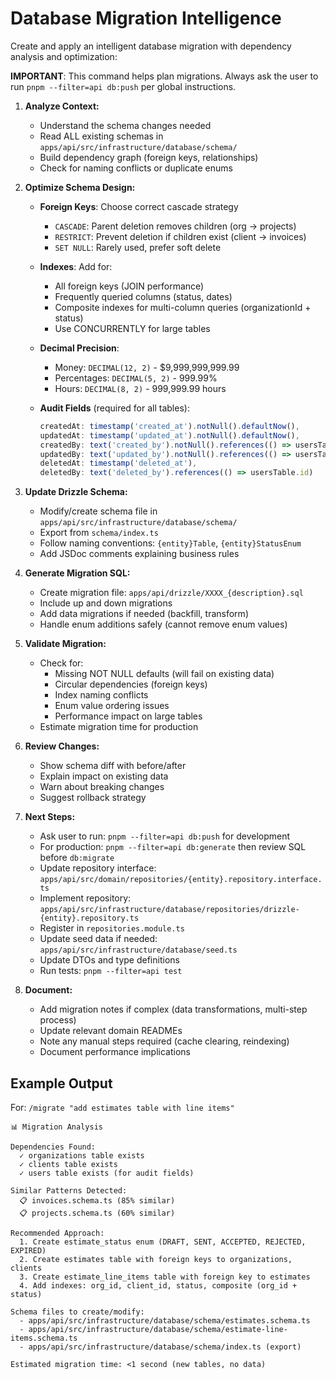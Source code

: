 # Database Migration Intelligence

Create and apply an intelligent database migration with dependency analysis and optimization:

**IMPORTANT**: This command helps plan migrations. Always ask the user to run `pnpm --filter=api db:push` per global instructions.

1. **Analyze Context:**
   - Understand the schema changes needed
   - Read ALL existing schemas in `apps/api/src/infrastructure/database/schema/`
   - Build dependency graph (foreign keys, relationships)
   - Check for naming conflicts or duplicate enums

2. **Optimize Schema Design:**
   - **Foreign Keys**: Choose correct cascade strategy
     - `CASCADE`: Parent deletion removes children (org → projects)
     - `RESTRICT`: Prevent deletion if children exist (client → invoices)
     - `SET NULL`: Rarely used, prefer soft delete
   - **Indexes**: Add for:
     - All foreign keys (JOIN performance)
     - Frequently queried columns (status, dates)
     - Composite indexes for multi-column queries (organizationId + status)
     - Use CONCURRENTLY for large tables
   - **Decimal Precision**:
     - Money: `DECIMAL(12, 2)` - $9,999,999,999.99
     - Percentages: `DECIMAL(5, 2)` - 999.99%
     - Hours: `DECIMAL(8, 2)` - 999,999.99 hours
   - **Audit Fields** (required for all tables):

     ```typescript
     createdAt: timestamp('created_at').notNull().defaultNow(),
     updatedAt: timestamp('updated_at').notNull().defaultNow(),
     createdBy: text('created_by').notNull().references(() => usersTable.id),
     updatedBy: text('updated_by').notNull().references(() => usersTable.id),
     deletedAt: timestamp('deleted_at'),
     deletedBy: text('deleted_by').references(() => usersTable.id)
     ```

3. **Update Drizzle Schema:**
   - Modify/create schema file in `apps/api/src/infrastructure/database/schema/`
   - Export from `schema/index.ts`
   - Follow naming conventions: `{entity}Table`, `{entity}StatusEnum`
   - Add JSDoc comments explaining business rules

4. **Generate Migration SQL:**
   - Create migration file: `apps/api/drizzle/XXXX_{description}.sql`
   - Include up and down migrations
   - Add data migrations if needed (backfill, transform)
   - Handle enum additions safely (cannot remove enum values)

5. **Validate Migration:**
   - Check for:
     - Missing NOT NULL defaults (will fail on existing data)
     - Circular dependencies (foreign keys)
     - Index naming conflicts
     - Enum value ordering issues
     - Performance impact on large tables
   - Estimate migration time for production

6. **Review Changes:**
   - Show schema diff with before/after
   - Explain impact on existing data
   - Warn about breaking changes
   - Suggest rollback strategy

7. **Next Steps:**
   - Ask user to run: `pnpm --filter=api db:push` for development
   - For production: `pnpm --filter=api db:generate` then review SQL before `db:migrate`
   - Update repository interface: `apps/api/src/domain/repositories/{entity}.repository.interface.ts`
   - Implement repository: `apps/api/src/infrastructure/database/repositories/drizzle-{entity}.repository.ts`
   - Register in `repositories.module.ts`
   - Update seed data if needed: `apps/api/src/infrastructure/database/seed.ts`
   - Update DTOs and type definitions
   - Run tests: `pnpm --filter=api test`

8. **Document:**
   - Add migration notes if complex (data transformations, multi-step process)
   - Update relevant domain READMEs
   - Note any manual steps required (cache clearing, reindexing)
   - Document performance implications

## Example Output

For: `/migrate "add estimates table with line items"`

```text
📊 Migration Analysis

Dependencies Found:
  ✓ organizations table exists
  ✓ clients table exists
  ✓ users table exists (for audit fields)

Similar Patterns Detected:
  📋 invoices.schema.ts (85% similar)
  📋 projects.schema.ts (60% similar)

Recommended Approach:
  1. Create estimate_status enum (DRAFT, SENT, ACCEPTED, REJECTED, EXPIRED)
  2. Create estimates table with foreign keys to organizations, clients
  3. Create estimate_line_items table with foreign key to estimates
  4. Add indexes: org_id, client_id, status, composite (org_id + status)

Schema files to create/modify:
  - apps/api/src/infrastructure/database/schema/estimates.schema.ts
  - apps/api/src/infrastructure/database/schema/estimate-line-items.schema.ts
  - apps/api/src/infrastructure/database/schema/index.ts (export)

Estimated migration time: <1 second (new tables, no data)
```
